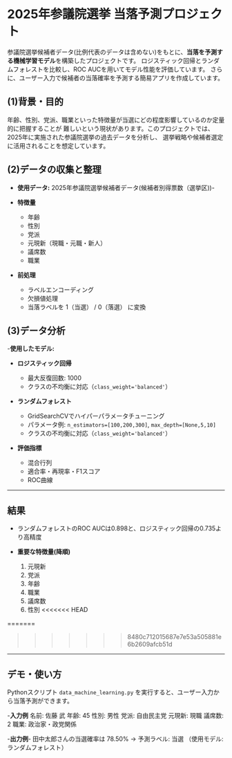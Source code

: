 # 2025年参議院選挙 当落予測プロジェクト

参議院選挙候補者データ(比例代表のデータは含めない)をもとに、**当落を予測する機械学習モデル**を構築したプロジェクトです。  ロジスティック回帰とランダムフォレストを比較し、ROC AUCを用いてモデル性能を評価しています。  さらに、ユーザー入力で候補者の当落確率を予測する簡易アプリを作成しています。

## (1)背景・目的

年齢、性別、党派、職業といった特徴量が当選にどの程度影響しているのか定量的に把握することが
難しいという現状があります。このプロジェクトでは、2025年に実施された参議院選挙の過去データを分析し、
選挙戦略や候補者選定に活用されることを想定しています。

## (2)データの収集と整理

- **使用データ:** 2025年参議院選挙候補者データ(候補者別得票数（選挙区))-
- **特徴量**
  - 年齢
  - 性別
  - 党派
  - 元現新（現職・元職・新人）
  - 議席数
  - 職業
   
- **前処理**
  - ラベルエンコーディング
  - 欠損値処理
  - 当落ラベルを 1（当選） / 0（落選） に変換

## (3)データ分析

-**使用したモデル:**
- **ロジスティック回帰**
  - 最大反復回数: 1000
  - クラスの不均衡に対応（`class_weight='balanced'`）
- **ランダムフォレスト**
  - GridSearchCVでハイパーパラメータチューニング
  - パラメータ例: `n_estimators=[100,200,300]`, `max_depth=[None,5,10]`
  - クラスの不均衡に対応（`class_weight='balanced'`）

- **評価指標**
  - 混合行列
  - 適合率・再現率・F1スコア
  - ROC曲線

---

## 結果

- ランダムフォレストのROC AUCは0.898と、ロジスティック回帰の0.735より高精度

- **重要な特徴量(降順)**
  1. 元現新
  2. 党派
  3. 年齢
  4. 職業
  5. 議席数
  6. 性別
<<<<<<< HEAD


=======
>>>>>>> 8480c712015687e7e53a505881e6b2609afcb51d
---
## デモ・使い方
Pythonスクリプト `data_machine_learning.py` を実行すると、ユーザー入力から当落予測ができます。

-**入力例**
名前: 佐藤 武
年齢: 45
性別: 男性
党派: 自由民主党
元現新: 現職
議席数: 2
職業: 政治家・政党関係

-**出力例**-
田中太郎さんの当選確率は 78.50% → 予測ラベル: 当選
（使用モデル: ランダムフォレスト）
